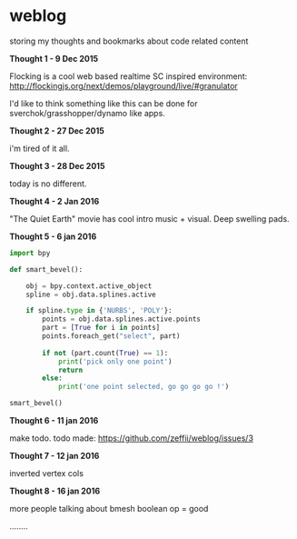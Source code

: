 # weblog
storing my thoughts and bookmarks about code related content

**Thought 1 - 9 Dec 2015**

Flocking is a cool web based realtime SC inspired environment:  
http://flockingjs.org/next/demos/playground/live/#granulator

I'd like to think something like this can be done for sverchok/grasshopper/dynamo like apps.

**Thought 2 - 27 Dec 2015**

i'm tired of it all.

**Thought 3 - 28 Dec 2015**

today is no different.

**Thought 4 - 2 Jan 2016**

"The Quiet Earth" movie has cool intro music + visual. Deep swelling pads.

**Thought 5 - 6 jan 2016**

```python
import bpy

def smart_bevel():

    obj = bpy.context.active_object
    spline = obj.data.splines.active

    if spline.type in {'NURBS', 'POLY'}:
        points = obj.data.splines.active.points
        part = [True for i in points]
        points.foreach_get("select", part)
        
        if not (part.count(True) == 1):
            print('pick only one point')
            return
        else:
            print('one point selected, go go go go !')

smart_bevel()
```

**Thought 6 - 11 jan 2016**

make todo. todo made: https://github.com/zeffii/weblog/issues/3

**Thought 7 - 12 jan 2016**

inverted vertex cols

**Thought 8 - 16 jan 2016**

 more people talking about bmesh boolean op = good
 
 ........
